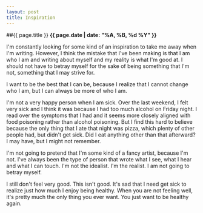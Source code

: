 ```yaml
---
layout: post
title: Inspiration
---
```

##{{ page.title }}
**{{ page.date | date: "%A, %B, %d %Y" }}**

I'm constantly looking for some kind of an inspiration to take me away
when I'm writing. However, I think the mistake that I've been making is
that I am who I am and writing about myself and my reality is what I'm
good at. I should not have to betray myself for the sake of being
something that I'm not, something that I may strive for.

I want to be the best that I can be, because I realize that I cannot
change who I am, but I can always be more of who I am.

I'm not a very happy person when I am sick. Over the last weekend, I
felt very sick and I think it was because I had too much alcohol on
Friday night. I read over the symptoms that I had and it seems more
closely aligned with food poisoning rather than alcohol poisoning. But I
find this hard to believe because the only thing that I ate that night
was pizza, which plenty of other people had, but didn't get sick. Did I
eat anything other than that afterward? I may have, but I might not
remember.

I'm not going to pretend that I'm some kind of a fancy artist, because
I'm not. I've always been the type of person that wrote what I see, what
I hear and what I can touch. I'm not the idealist. I'm the realist. I am
not going to betray myself.

I still don't feel very good. This isn't good. It's sad that I need get
sick to realize just how much I enjoy being healthy. When you are not
feeling well, it's pretty much the only thing you ever want. You just
want to be healthy again.
